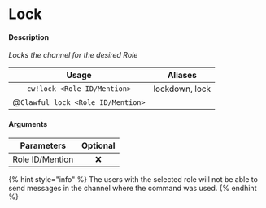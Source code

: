 # Lock

#### Description

_Locks the channel for the desired Role_

| Usage | Aliases |
| :---: | :---: |
| `cw!lock <Role ID/Mention>` | lockdown, lock |
| @`Clawful lock <Role ID/Mention>` |  |

#### Arguments

| Parameters | Optional |
| :---: | :---: |
| Role ID/Mention | ❌ |

{% hint style="info" %}
The users with the selected role will not be able to send messages in the channel where the command was used.
{% endhint %}

